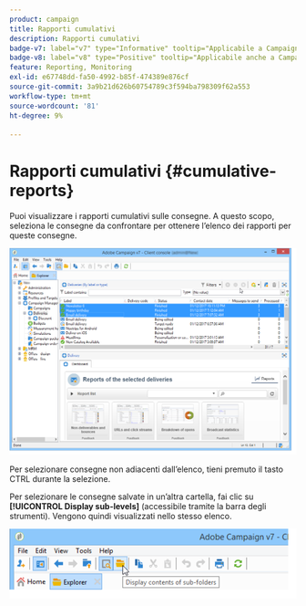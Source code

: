 ```yaml
---
product: campaign
title: Rapporti cumulativi
description: Rapporti cumulativi
badge-v7: label="v7" type="Informative" tooltip="Applicabile a Campaign Classic v7"
badge-v8: label="v8" type="Positive" tooltip="Applicabile anche a Campaign v8"
feature: Reporting, Monitoring
exl-id: e67748dd-fa50-4992-b85f-474389e876cf
source-git-commit: 3a9b21d626b60754789c3f594ba798309f62a553
workflow-type: tm+mt
source-wordcount: '81'
ht-degree: 9%

---
```


# Rapporti cumulativi {#cumulative-reports}



Puoi visualizzare i rapporti cumulativi sulle consegne. A questo scopo, seleziona le consegne da confrontare per ottenere l’elenco dei rapporti per queste consegne.

![](assets/s_ncs_user_report_compare_tab.png)

Per selezionare consegne non adiacenti dall’elenco, tieni premuto il tasto CTRL durante la selezione.

Per selezionare le consegne salvate in un’altra cartella, fai clic su **[!UICONTROL Display sub-levels]** (accessibile tramite la barra degli strumenti). Vengono quindi visualizzati nello stesso elenco.

![](assets/s_ncs_user_display_children_icon.png)
